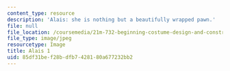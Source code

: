 ```yaml
---
content_type: resource
description: 'Alais: she is nothing but a beautifully wrapped pawn.'
file: null
file_location: /coursemedia/21m-732-beginning-costume-design-and-construction-fall-2008/85df31bef28bdfb7428180a677232bb2_alais1.jpg
file_type: image/jpeg
resourcetype: Image
title: Alais 1
uid: 85df31be-f28b-dfb7-4281-80a677232bb2
---
```

